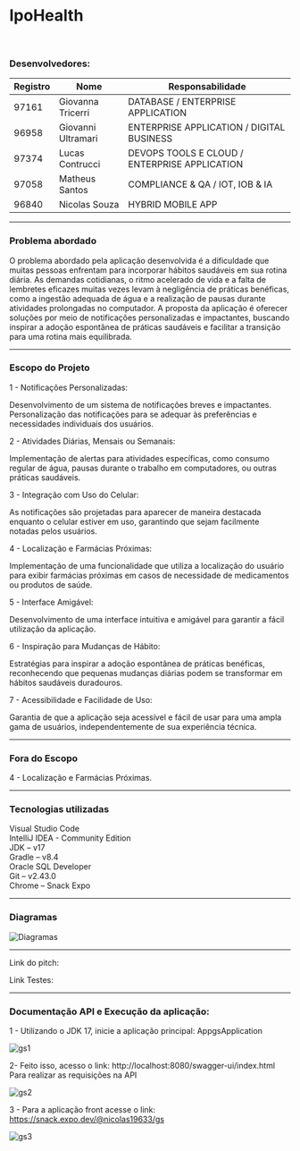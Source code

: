 # IpoHealth

<br>

### Desenvolvedores:
| Registro | Nome  | Responsabilidade | 
| ------------- | ------------- | ------------- |
| 97161 | Giovanna Tricerri | DATABASE / ENTERPRISE APPLICATION |
| 96958 | Giovanni Ultramari  | ENTERPRISE APPLICATION / DIGITAL BUSINESS  |
| 97374 |Lucas Contrucci | DEVOPS TOOLS E CLOUD / ENTERPRISE APPLICATION |
| 97058 | Matheus Santos | COMPLIANCE & QA /  IOT, IOB & IA |
| 96840 | Nicolas Souza | HYBRID MOBILE APP |


---

### Problema abordado <br>

O problema abordado pela aplicação desenvolvida é a dificuldade que muitas pessoas enfrentam para incorporar hábitos saudáveis em sua rotina diária. As demandas cotidianas, o ritmo acelerado de vida e a falta de lembretes eficazes muitas vezes levam à negligência de práticas benéficas, como a ingestão adequada de água e a realização de pausas durante atividades prolongadas no computador. A proposta da aplicação é oferecer soluções por meio de notificações personalizadas e impactantes, buscando inspirar a adoção espontânea de práticas saudáveis e facilitar a transição para uma rotina mais equilibrada.

---

### Escopo do Projeto <br>

1 - Notificações Personalizadas:

Desenvolvimento de um sistema de notificações breves e impactantes.
Personalização das notificações para se adequar às preferências e necessidades individuais dos usuários.

2 - Atividades Diárias, Mensais ou Semanais:

Implementação de alertas para atividades específicas, como consumo regular de água, pausas durante o trabalho em computadores, ou outras práticas saudáveis.

3 - Integração com Uso do Celular:

As notificações são projetadas para aparecer de maneira destacada enquanto o celular estiver em uso, garantindo que sejam facilmente notadas pelos usuários.

4 - Localização e Farmácias Próximas:

Implementação de uma funcionalidade que utiliza a localização do usuário para exibir farmácias próximas em casos de necessidade de medicamentos ou produtos de saúde.

5 - Interface Amigável:

Desenvolvimento de uma interface intuitiva e amigável para garantir a fácil utilização da aplicação.

6 - Inspiração para Mudanças de Hábito:

Estratégias para inspirar a adoção espontânea de práticas benéficas, reconhecendo que pequenas mudanças diárias podem se transformar em hábitos saudáveis duradouros.

7 - Acessibilidade e Facilidade de Uso:

Garantia de que a aplicação seja acessível e fácil de usar para uma ampla gama de usuários, independentemente de sua experiência técnica.


---

### Fora do Escopo

4 - Localização e Farmácias Próximas.

---

### Tecnologias utilizadas

Visual Studio Code <br>
IntelliJ IDEA - Community Edition <br>
JDK – v17 <br>
Gradle – v8.4 <br>
Oracle SQL Developer <br>
Git – v2.43.0 <br>
Chrome – Snack Expo <br>
 
---

### Diagramas

![Diagramas](https://github.com/Lucascontrucci/SalesUnity/assets/146679003/fc9df191-74b5-4eae-bdcf-4bfcd1ead9e6)

---

Link do pitch: 

Link Testes:

---

### Documentação API e Execução da aplicação:

1 - Utilizando o JDK 17, inicie a aplicação principal: AppgsApplication

![gs1](https://github.com/Lucascontrucci/SalesUnity/assets/146679003/c1aed72f-2c97-4558-abec-7adb7c21081f)

2- Feito isso, acesso o link: http://localhost:8080/swagger-ui/index.html
Para realizar as requisições na API

![gs2](https://github.com/Lucascontrucci/SalesUnity/assets/146679003/c2fcf5bf-37e0-439f-b0db-9163db3f20ec)

3 - Para a aplicação front acesse o link: https://snack.expo.dev/@nicolas19633/gs

![gs3](https://github.com/Lucascontrucci/SalesUnity/assets/146679003/563658be-03b6-4ddd-936c-9faafc8b2c6b)




